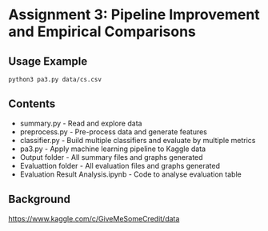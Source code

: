 # Assignment 3: Pipeline Improvement and Empirical Comparisons

## Usage Example
```
python3 pa3.py data/cs.csv
```

## Contents
* summary.py - Read and explore data
* preprocess.py - Pre-process data and generate features
* classifier.py - Build multiple classifiers and evaluate by multiple metrics
* pa3.py - Apply machine learning pipeline to Kaggle data
* Output folder - All summary files and graphs generated
* Evaluattion folder - All evaluation files and graphs generated
* Evaluation Result Analysis.ipynb - Code to analyse evaluation table

## Background
https://www.kaggle.com/c/GiveMeSomeCredit/data
